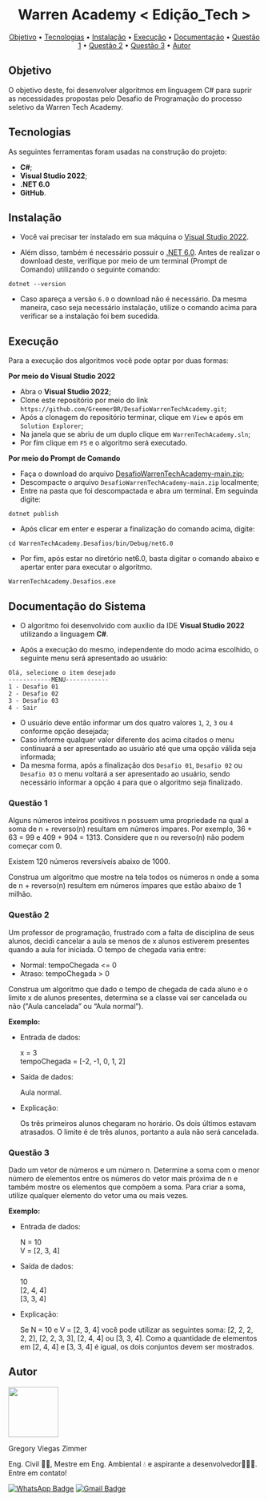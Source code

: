 <h1 align="center">Warren Academy < Edição_Tech ></h1>

<p align="center">
 <a href="#objetivo">Objetivo</a> •
 <a href="#tecnologias">Tecnologias</a> • 
 <a href="#instalação">Instalação</a> • 
 <a href="#execução">Execução</a> •  
 <a href="#documentação-do-sistema">Documentação</a> •
 <a href="#questão-1">Questão 1</a> •
 <a href="#questão-2">Questão 2</a> •
 <a href="#questão-3">Questão 3</a> •
 <a href="#autor">Autor</a>
</p>

  
## Objetivo

O objetivo deste, foi desenvolver algoritmos em linguagem C# para suprir as necessidades propostas pelo Desafio de Programação do processo seletivo da Warren Tech Academy. 

  
##  Tecnologias

As seguintes ferramentas foram usadas na construção do projeto:

* <b>C#</b>;
* <b>Visual Studio 2022</b>;
* <b>.NET 6.0</b>
* <b>GitHub</b>.

## Instalação

* Você vai precisar ter instalado em sua máquina o [Visual Studio 2022](https://visualstudio.microsoft.com/pt-br/downloads/).

* Além disso, também é necessário possuir o [.NET 6.0](https://dotnet.microsoft.com/en-us/download). Antes de realizar o download deste, verifique por meio de um terminal (Prompt de Comando) utilizando o seguinte comando:
  
```
dotnet --version
```
  
* Caso apareça a versão `6.0` o download não é necessário. Da mesma maneira, caso seja necessário instalação, utilize o comando acima para verificar se a instalação foi bem sucedida.

  
## Execução

Para a execução dos algoritmos você pode optar por duas formas:
  
**Por meio do Visual Studio 2022**
  
* Abra o <b>Visual Studio 2022</b>;
* Clone este repositório por meio do link `https://github.com/GreemerBR/DesafioWarrenTechAcademy.git`;
* Após a clonagem do repositório terminar, clique em `View` e após em `Solution Explorer`;
* Na janela que se abriu de um duplo clique em `WarrenTechAcademy.sln`;
* Por fim clique em `F5` e o algoritmo será executado.
    
**Por meio do Prompt de Comando** 
  
* Faça o download do arquivo [DesafioWarrenTechAcademy-main.zip](https://github.com/GreemerBR/DesafioWarrenTechAcademy/archive/refs/heads/main.zip);
* Descompacte o arquivo `DesafioWarrenTechAcademy-main.zip` localmente;
* Entre na pasta que foi descompactada e abra um terminal. Em seguinda digite:

```
dotnet publish
```
  
* Após clicar em enter e esperar a finalização do comando acima, digite:
  
```
cd WarrenTechAcademy.Desafios/bin/Debug/net6.0
```
  
* Por fim, após estar no diretório net6.0, basta digitar o comando abaixo e apertar enter para executar o algoritmo.
  
```
WarrenTechAcademy.Desafios.exe
```

  
## Documentação do Sistema

* O algoritmo foi desenvolvido com auxílio da IDE <b>Visual Studio 2022</b> utilizando a linguagem <b>C#</b>.
  
* Após a execução do mesmo, independente do modo acima escolhido, o seguinte menu será apresentado ao usuário:
  
```
Olá, selecione o item desejado
------------MENU------------
1 - Desafio 01
2 - Desafio 02
3 - Desafio 03
4 - Sair
```

* O usuário deve então informar um dos quatro valores `1`, `2`, `3` ou `4` conforme opção desejada;
* Caso informe qualquer valor diferente dos acima citados o menu continuará a ser apresentado ao usuário até que uma opção válida seja informada;
* Da mesma forma, após a finalização dos `Desafio 01`, `Desafio 02` ou `Desafio 03` o menu voltará a ser apresentado ao usuário, sendo necessário informar a opção `4` para que o algoritmo seja finalizado.
  

### Questão 1
 
Alguns números inteiros positivos n possuem uma propriedade na qual a soma de n + reverso(n) resultam em números ímpares. Por exemplo, 36 + 63 = 99 e 409 + 904 = 1313. Considere que n ou reverso(n) não podem começar com 0.

Existem 120 números reversíveis abaixo de 1000.

Construa um algoritmo que mostre na tela todos os números n onde a soma de n + reverso(n) resultem em números ímpares que estão abaixo de 1 milhão.

  
### Questão 2

Um professor de programação, frustrado com a falta de disciplina de seus alunos, decidi cancelar a aula se menos de x alunos estiverem presentes quando a aula for iniciada. O tempo de chegada varia entre:

* Normal: tempoChegada <= 0
* Atraso: tempoChegada > 0
  
Construa um algoritmo que dado o tempo de chegada de cada aluno e o limite x de alunos presentes, determina se a classe vai ser cancelada ou não ("Aula cancelada” ou “Aula normal”).

**Exemplo:**

* Entrada de dados:
  
    x = 3  
    tempoChegada = [-2, -1, 0, 1, 2]

* Saída de dados:
  
    Aula normal.

* Explicação:
  
    Os três primeiros alunos chegaram no horário. Os dois últimos estavam atrasados. O limite é de três alunos, portanto a aula não será cancelada.

  
### Questão 3

Dado um vetor de números e um número n. Determine a soma com o menor número de elementos entre os números do vetor mais próxima de n e também mostre os elementos que compõem a soma. Para criar a soma, utilize qualquer elemento do vetor uma ou mais vezes.

**Exemplo:**

* Entrada de dados:

    N = 10  
    V = [2, 3, 4]

* Saída de dados:

    10  
    [2, 4, 4]  
    [3, 3, 4]

* Explicação:

    Se N = 10 e V = [2, 3, 4] você pode utilizar as seguintes soma: [2, 2, 2, 2, 2], [2, 2, 3, 3], [2, 4, 4] ou [3, 3, 4]. Como a quantidade de elementos em [2, 4, 4] e [3, 3, 4] é igual, os dois conjuntos devem ser mostrados.

  
## Autor

<img src="https://avatars.githubusercontent.com/u/83144131?v=4" width="100px;" alt=""/>
<p>Gregory Viegas Zimmer</p>

Eng. Civil 👷🏻, Mestre em Eng. Ambiental 💧 e aspirante a desenvolvedor👨🏻‍💻. Entre em contato!

[![WhatsApp Badge](https://img.shields.io/badge/WhatsApp-25D366?style=for-the-badge&logo=whatsapp&logoColor=white)](https://wa.me/5547991885219) 
[![Gmail Badge](https://img.shields.io/badge/Gmail-D14836?style=for-the-badge&logo=gmail&logoColor=white&link=mailto:gregory.v.zimmer@gmail.com)](mailto:gregory.v.zimmer@gmail.com)
 
